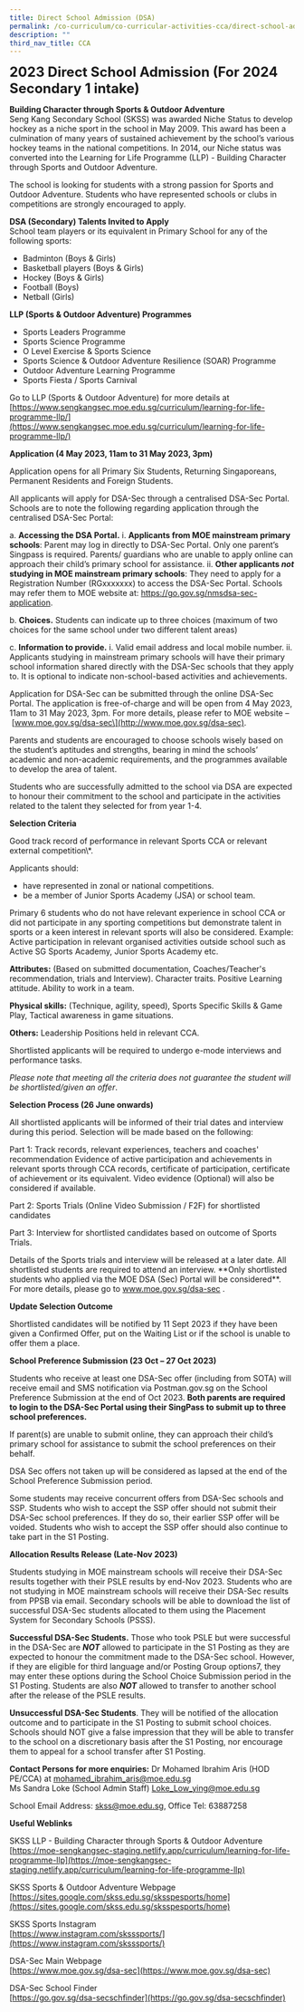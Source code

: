 ```yaml
---
title: Direct School Admission (DSA)
permalink: /co-curriculum/co-curricular-activities-cca/direct-school-admission-dsa/
description: ""
third_nav_title: CCA
---
```

**<font size="5">2023 Direct School Admission (For 2024 Secondary 1 intake)</font>**<br>

**Building Character through Sports &amp; Outdoor Adventure**<br>
Seng Kang Secondary School (SKSS) was awarded Niche Status to develop hockey as a niche sport in the school in May 2009. This award has been a culmination of many years of sustained achievement by the school’s various hockey teams in the national competitions. In 2014, our Niche status was converted into the Learning for Life Programme (LLP) - Building Character through Sports and Outdoor Adventure.

The school is looking for students with a strong passion for Sports and Outdoor Adventure. Students who have represented schools or clubs in competitions are strongly encouraged to apply.

**DSA (Secondary) Talents Invited to Apply**<br>
School team players or its equivalent in Primary School for any of the following sports:

*   Badminton (Boys &amp; Girls)
*   Basketball players (Boys &amp; Girls)
*   Hockey (Boys &amp; Girls)
*   Football (Boys)
*   Netball (Girls)

**LLP (Sports &amp; Outdoor Adventure) Programmes**&nbsp;&nbsp;&nbsp;&nbsp;&nbsp; &nbsp;&nbsp;

*   Sports Leaders Programme
*   Sports Science Programme
*   O Level Exercise &amp; Sports Science
*   Sports Science &amp; Outdoor Adventure Resilience (SOAR) Programme
*   Outdoor Adventure Learning Programme
*   Sports Fiesta / Sports Carnival

Go to LLP (Sports &amp; Outdoor Adventure) for more details at [https://www.sengkangsec.moe.edu.sg/curriculum/learning-for-life-programme-llp/](https://www.sengkangsec.moe.edu.sg/curriculum/learning-for-life-programme-llp/)
       

**Application (4 May 2023, 11am to 31 May 2023, 3pm)**

Application opens for all Primary Six Students, Returning Singaporeans, Permanent Residents and Foreign Students.

All applicants will apply for DSA-Sec through a centralised DSA-Sec Portal. Schools are to note the following regarding application through the centralised DSA-Sec Portal:

a. **Accessing the DSA Portal.** 
i. **Applicants from MOE mainstream primary schools**: Parent may log in directly to DSA-Sec Portal. Only one parent’s Singpass is required. Parents/ guardians who are unable to apply online can approach their child’s primary school for assistance. 
ii. **Other applicants *not* studying in MOE mainstream primary schools**: They need to apply for a Registration Number (RGxxxxxxx) to access the DSA-Sec Portal. Schools may refer them to MOE website at: https://go.gov.sg/nmsdsa-sec-application.

b. **Choices.** Students can indicate up to three choices (maximum of two choices for the same school under two different talent areas)

c. **Information to provide.** 
i. Valid email address and local mobile number. 
ii. Applicants studying in mainstream primary schools will have their primary school information shared directly with the DSA-Sec schools that they apply to. It is optional to indicate non-school-based activities and achievements.

Application for DSA-Sec can be submitted through the online DSA-Sec Portal. The application is free-of-charge and will be open from 4 May 2023, 11am to 31 May 2023, 3pm. For more details, please refer to MOE website –&nbsp;\[www.moe.gov.sg/dsa-sec\](http://www.moe.gov.sg/dsa-sec).

Parents and students are encouraged to choose schools wisely based on the student’s aptitudes and strengths, bearing in mind the schools’ academic and non-academic requirements, and the programmes available to develop the area of talent.

Students who are successfully admitted to the school via DSA are expected to honour their commitment to the school and participate in the activities related to the talent they selected for from year 1-4.&nbsp;

**Selection Criteria**

Good track record of performance in relevant Sports CCA or relevant external competition\\\*.

Applicants should:
- have represented in zonal or national competitions.
- be a member of Junior Sports Academy (JSA) or school team. 

Primary 6 students who do not have relevant experience in school CCA or did not participate in any sporting competitions but demonstrate talent in sports or a keen interest in relevant sports will also be considered. Example: Active participation in relevant organised activities outside school such as Active SG Sports Academy, Junior Sports Academy etc.

**Attributes:** (Based on submitted documentation, Coaches/Teacher's recommendation, trials and Interview). Character traits. Positive Learning attitude. Ability to work in a team.

**Physical skills:** (Technique, agility, speed), Sports Specific Skills &amp; Game Play, Tactical awareness in game situations.

**Others:** Leadership Positions held in relevant CCA.

Shortlisted applicants will be required to undergo e-mode interviews and performance tasks.

*Please note that meeting all the criteria does not guarantee the student will be shortlisted/given an offer*.

**Selection Process (26 June onwards)**

All shortlisted applicants will be informed of their trial dates and interview during this period. Selection will be made based on the following:

Part 1: Track records, relevant experiences, teachers and coaches' recommendation Evidence of active participation and achievements in relevant sports through CCA records, certificate of participation, certificate of achievement or its equivalent. Video evidence (Optional) will also be considered if available.&nbsp;

Part 2: Sports Trials (Online Video Submission / F2F) for shortlisted candidates&nbsp;

Part 3: Interview for shortlisted candidates based on outcome of Sports Trials.&nbsp;

Details of the Sports trials and interview will be released at a later date. All shortlisted students are required to attend an interview.&nbsp;\*\*Only shortlisted students who applied via the MOE DSA (Sec) Portal will be considered\*\*. For more details, please go to www.moe.gov.sg/dsa-sec .&nbsp;

**Update Selection Outcome**

Shortlisted candidates will be notified by 11 Sept 2023 if they have been given a Confirmed Offer, put on the Waiting List or if the school is unable to offer them a place.

**School Preference Submission (23 Oct – 27 Oct 2023)**

Students who receive at least one DSA-Sec offer (including from SOTA) will receive email and SMS notification via Postman.gov.sg on the School Preference Submission at the end of Oct 2023. **Both parents are required to login to the DSA-Sec Portal using their SingPass to submit up to three school preferences.**

If parent(s) are unable to submit online, they can approach their child’s primary school for assistance to submit the school preferences on their behalf.

DSA Sec offers not taken up will be considered as lapsed at the end of the School Preference Submission period.

Some students may receive concurrent offers from DSA-Sec schools and SSP. Students who wish to accept the SSP offer should not submit their DSA-Sec school preferences. If they do so, their earlier SSP offer will be voided. Students who wish to accept the SSP offer should also continue to take part in the S1 Posting.

**Allocation Results Release (Late-Nov 2023)** 

Students studying in MOE mainstream schools will receive their DSA-Sec results together with their PSLE results by end-Nov 2023. Students who are not studying in MOE mainstream schools will receive their DSA-Sec results from PPSB via email. Secondary schools will be able to download the list of successful DSA-Sec students allocated to them using the Placement System for Secondary Schools (PSSS). 

**Successful DSA-Sec Students.** Those who took PSLE but were successful in the DSA-Sec are ***NOT*** allowed to participate in the S1 Posting as they are expected to honour the commitment made to the DSA-Sec school. However, if they are eligible for third language and/or Posting Group options7, they may enter these options during the School Choice Submission period in the S1 Posting. Students are also ***NOT*** allowed to transfer to another school after the release of the PSLE results. 

**Unsuccessful DSA-Sec Students**. They will be notified of the allocation outcome and to participate in the S1 Posting to submit school choices. Schools should NOT give a false impression that they will be able to transfer to the school on a discretionary basis after the S1 Posting, nor encourage them to appeal for a school transfer after S1 Posting.
  
**Contact Persons for more enquiries:**
Dr Mohamed Ibrahim Aris (HOD PE/CCA) at [mohamed\_ibrahim\_aris@moe.edu.sg](mailto:mohamed_ibrahim_aris@moe.edu.sg)  
Ms Sandra Loke (School Admin Staff) 
[Loke\_Low\_ying@moe.edu.sg](mailto:Loke_Low_ying@moe.edu.sg)

School Email Address:&nbsp;[skss@moe.edu.sg](mailto:skss@moe.edu.sg), Office Tel: 63887258

  

**Useful Weblinks**


SKSS LLP - Building Character through Sports &amp; Outdoor Adventure<br>
[https://moe-sengkangsec-staging.netlify.app/curriculum/learning-for-life-programme-llp](https://moe-sengkangsec-staging.netlify.app/curriculum/learning-for-life-programme-llp)

  

SKSS Sports &amp; Outdoor Adventure Webpage<br>
[https://sites.google.com/skss.edu.sg/sksspesports/home](https://sites.google.com/skss.edu.sg/sksspesports/home)

  

SKSS Sports Instagram<br>
[https://www.instagram.com/sksssports/](https://www.instagram.com/sksssports/)

  

DSA-Sec Main Webpage<br>
[https://www.moe.gov.sg/dsa-sec](https://www.moe.gov.sg/dsa-sec)

  

DSA-Sec School Finder<br>
[https://go.gov.sg/dsa-secschfinder](https://go.gov.sg/dsa-secschfinder)